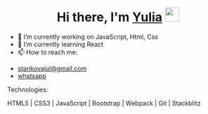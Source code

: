 <h1 align="center">Hi there, I'm 
  <a href="#" target="_blank">Yulia</a> 
  <img src="https://github.com/blackcater/blackcater/raw/main/images/Hi.gif" height="32"/>
</h1>

  
- 🔭 I’m currently working on JavaScript, Html, Css
- 🌱 I’m currently learning React
- 📫 How to reach me: 
<ul>
<li>
<a href="mailto:starikovajul@gmail.com" target="_blank">starikovajul@gmail.com</a>
</li>
<li>
<a href="https://api.whatsapp.com/send?phone=79163400747">whatsapp</a>
</li>
</ul>

Technologies:

<div> HTML5 | CSS3 | JavaScript | Bootstrap | Webpack | Git | Stackblitz </div>

<!--
**CodeMeYulia/CodeMeYulia** is a ✨ _special_ ✨ repository because its `README.md` (this file) appears on your GitHub profile.

![html](https://raw.githubusercontent.com/CodeMeYulia/CodeMeYulia/4bc5a3a47f25c71e94ee5cbddf4c7dcfa8131379/html5.svg)
![html](https://raw.githubusercontent.com/CodeMeYulia/CodeMeYulia/4bc5a3a47f25c71e94ee5cbddf4c7dcfa8131379/css3.svg)
![html](https://raw.githubusercontent.com/CodeMeYulia/CodeMeYulia/4bc5a3a47f25c71e94ee5cbddf4c7dcfa8131379/javascript.svg)
![html](https://raw.githubusercontent.com/CodeMeYulia/CodeMeYulia/4bc5a3a47f25c71e94ee5cbddf4c7dcfa8131379/webpack.svg)

Here are some ideas to get you started:

- 👯 I’m looking to collaborate on …
- 🤔 I’m looking for help with …
- 💬 Ask me about …
- 😄 Pronouns: …
- ⚡ Fun fact: ...
-->


